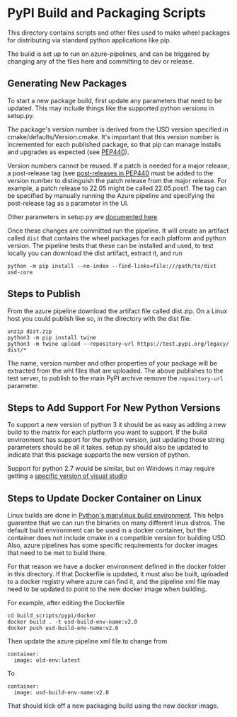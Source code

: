 # PyPI Build and Packaging Scripts

This directory contains scripts and other files used to make wheel packages for
distributing via standard python applications like pip.

The build is set up to run on azure-pipelines, and can be triggered by changing
any of the files here and committing to dev or release.

## Generating New Packages

To start a new package build, first update any parameters that need to be
updated. This may include things like the supported python versions in
setup.py.

The package's version number is derived from the USD version specified in
cmake/defaults/Version.cmake. It's important that this version number is
incremented for each published package, so that pip can manage installs and
upgrades as expected (see [PEP440](https://www.python.org/dev/peps/pep-0440)).

Version numbers cannot be reused. If a patch is needed for a major release,
a post-release tag (see [post-releases in PEP440](https://peps.python.org/pep-0440/#post-releases)
must be added to the version number to distinguish the patch release from
the major release. For example, a patch release to 22.05 might be called
22.05.post1. The tag can be specified by manually running the Azure pipeline
and specifying the post-release tag as a parameter in the UI.

Other parameters in setup.py are 
[documented here](https://packaging.python.org/guides/distributing-packages-using-setuptools).

Once these changes are committed run the pipeline. It will create an artifact
called `dist` that contains the wheel packages for each platform and python
version. The pipeline tests that these can be installed and used, to test
locally you can download the dist artifact, extract it, and run

```
python -m pip install --no-index --find-links=file:///path/to/dist usd-core
```

## Steps to Publish

From the azure pipeline download the artifact file called dist.zip. On a Linux
host you could publish like so, in the directory with the dist file.

```
unzip dist.zip
python3 -m pip install twine
python3 -m twine upload --repository-url https://test.pypi.org/legacy/ dist/*
```

The name, version number and other properties of your package will be extracted
from the whl files that are uploaded. The above publishes to the test server,
to publish to the main PyPI archive remove the `repository-url` parameter.

## Steps to Add Support For New Python Versions

To support a new version of python 3 it should be as easy as adding a new build
to the matrix for each platform you want to support. If the build environment has
support for the python version, just updating those string parameters should be
all it takes. setup.py should also be updated to indicate that this package 
supports the new version of python.

Support for python 2.7 would be similar, but on Windows it may require getting
a [specific version of visual studio](https://wiki.python.org/moin/WindowsCompilers)

## Steps to Update Docker Container on Linux

Linux builds are done in [Python's manylinux build
environment](https://github.com/pypa/manylinux). This helps guarantee that we
can run the binaries on many different linux distros. The default build
environment can be used in a docker container, but the container does not
include cmake in a compatible version for building USD. Also, azure pipelines
has some specific requirements for docker images that need to be met to build
there.

For that reason we have a docker environment defined in the docker folder in
this directory. If that Dockerfile is updated, it must also be built, uploaded
to a docker registry where azure can find it, and the pipeline xml file may
need to be updated to point to the new docker image when building.

For example, after editing the Dockerfile
```
cd build_scripts/pypi/docker
docker build . -t usd-build-env-name:v2.0
docker push usd-build-env-name:v2.0
```
Then update the azure pipeline xml file to change from
```
container:
  image: old-env:latest
```
To
```
container:
  image: usd-build-env-name:v2.0
```
That should kick off a new packaging build using the new docker image.
